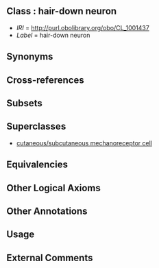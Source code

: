 
## Class : hair-down neuron

 * *IRI* = http://purl.obolibrary.org/obo/CL_1001437
 * *Label* = hair-down neuron

## Synonyms


## Cross-references


## Subsets


## Superclasses

 * [cutaneous/subcutaneous mechanoreceptor cell](../../CL/87/CL_0002487.md)

## Equivalencies


## Other Logical Axioms


## Other Annotations


## Usage


## External Comments

